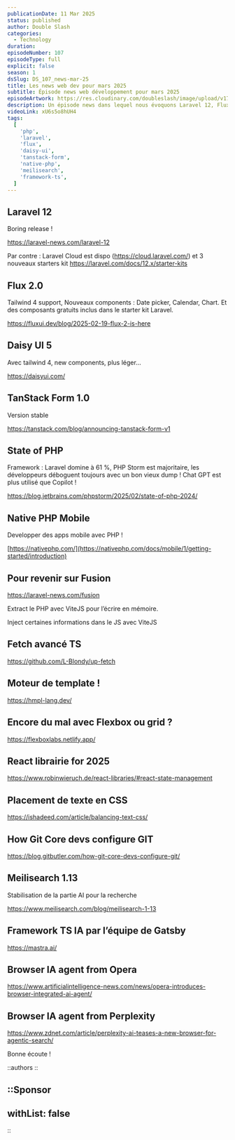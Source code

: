 ```yaml
---
publicationDate: 11 Mar 2025
status: published
author: Double Slash
categories:
  - Technology
duration:
episodeNumber: 107
episodeType: full
explicit: false
season: 1
dsSlug: DS_107_news-mar-25
title: Les news web dev pour mars 2025
subtitle: Épisode news web développement pour mars 2025
episodeArtwork: https://res.cloudinary.com/doubleslash/image/upload/v1741554897/episode/ART_107_cv2k4n.png
description: Un épisode news dans lequel nous évoquons Laravel 12, Flux 2.0, Daisy UI 5 et TanStack Form 1.0. Un retour sur le State of PHP. L'arrivée de Native PHP pour les applications mobiles. Un retour sur Fusion. Des bibliothèques, Fetch avancé TS, HMPL le moteur de templates. Un outil pour réviser Flexbox, Flexboxlabs. Des articles, React, librairie pour 2025, placement de texte en CSS, comment les développeurs du core Git configurent GIT. Et de l'IA, Meilisearch 1.13, Framework TS IA par l’équipe de Gatsby, agent IA de navigateur d'Opera, agent IA de navigateur de Perplexity.
videoLink: xU6s5o8hUH4
tags:
  [
    'php',
    'laravel',
    'flux',
    'daisy-ui',
    'tanstack-form',
    'native-php',
    'meilisearch',
    'framework-ts',
  ]
---
```


## Laravel 12

Boring release !

https://laravel-news.com/laravel-12

Par contre : Laravel Cloud est dispo (https://cloud.laravel.com/) et 3 nouveaux starters kit
https://laravel.com/docs/12.x/starter-kits

## Flux 2.0

Tailwind 4 support, Nouveaux components : Date picker, Calendar, Chart.
Et des composants gratuits inclus dans le starter kit Laravel.

https://fluxui.dev/blog/2025-02-19-flux-2-is-here

## Daisy UI 5

Avec tailwind 4, new components, plus léger…

https://daisyui.com/

## TanStack Form 1.0

Version stable

https://tanstack.com/blog/announcing-tanstack-form-v1

## State of PHP

Framework : Laravel domine à 61 %, PHP Storm est majoritaire, les développeurs déboguent toujours avec un bon vieux dump ! Chat GPT est plus utilisé que Copilot !

https://blog.jetbrains.com/phpstorm/2025/02/state-of-php-2024/

## Native PHP Mobile

Developper des apps mobile avec PHP !

[https://nativephp.com/](https://nativephp.com/docs/mobile/1/getting-started/introduction)

## Pour revenir sur Fusion

https://laravel-news.com/fusion

Extract le PHP avec ViteJS pour l’écrire en mémoire.

Inject certaines informations dans le JS avec ViteJS

## Fetch avancé TS

https://github.com/L-Blondy/up-fetch

## Moteur de template !

https://hmpl-lang.dev/

## Encore du mal avec Flexbox ou grid ?

https://flexboxlabs.netlify.app/

## React librairie for 2025

https://www.robinwieruch.de/react-libraries/#react-state-management

## Placement de texte en CSS

https://ishadeed.com/article/balancing-text-css/

## How Git Core devs configure GIT

https://blog.gitbutler.com/how-git-core-devs-configure-git/

## Meilisearch 1.13

Stabilisation de la partie AI pour la recherche

https://www.meilisearch.com/blog/meilisearch-1-13

## Framework TS IA par l’équipe de Gatsby

https://mastra.ai/

## Browser IA agent from Opera

https://www.artificialintelligence-news.com/news/opera-introduces-browser-integrated-ai-agent/

## Browser IA agent from Perplexity

https://www.zdnet.com/article/perplexity-ai-teases-a-new-browser-for-agentic-search/

Bonne écoute !

::authors
::

## ::Sponsor

## withList: false

::
